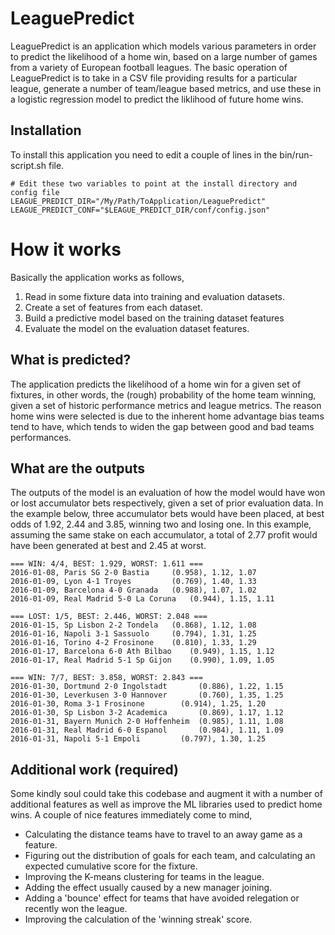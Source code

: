 # LeaguePredict
LeaguePredict is an application which models various parameters in order to predict the likelihood of a 
home win, based on a large number of games from a variety of European football leagues. The basic operation 
of LeaguePredict is to take in a CSV file providing results for a particular league, generate a number 
of team/league based metrics, and use these in a logistic regression model to predict the liklihood of 
future home wins.

## Installation
To install this application you need to edit a couple of lines in the bin/run-script.sh file. 

```
# Edit these two variables to point at the install directory and config file
LEAGUE_PREDICT_DIR="/My/Path/ToApplication/LeaguePredict"
LEAGUE_PREDICT_CONF="$LEAGUE_PREDICT_DIR/conf/config.json"
```

# How it works
Basically the application works as follows,

1. Read in some fixture data into training and evaluation datasets.
2. Create a set of features from each dataset.  
3. Build a predictive model based on the training dataset features
4. Evaluate the model on the evaluation dataset features. 

## What is predicted?
The application predicts the likelihood of a home win for a given set of fixtures, in other words, the 
(rough) probability of the home team winning, given a set of historic performance metrics and league metrics. 
The reason home wins were selected is due to the inherent home advantage bias teams tend to have, which 
tends to widen the gap between good and bad teams performances. 

## What are the outputs
The outputs of the model is an evaluation of how the model would have won or lost accumulator 
bets respectively, given a set of prior evaluation data. In the example below, three accumulator bets would have 
been placed, at best odds of 1.92, 2.44 and 3.85, winning two and losing one. In this example, assuming
the same stake on each accumulator, a total of 2.77 profit would have been generated at best and 2.45 at 
worst. 

```
=== WIN: 4/4, BEST: 1.929, WORST: 1.611 ===
2016-01-08, Paris SG 2-0 Bastia 	(0.958), 1.12, 1.07
2016-01-09, Lyon 4-1 Troyes 		(0.769), 1.40, 1.33
2016-01-09, Barcelona 4-0 Granada 	(0.988), 1.07, 1.02
2016-01-09, Real Madrid 5-0 La Coruna 	(0.944), 1.15, 1.11

=== LOST: 1/5, BEST: 2.446, WORST: 2.048 ===
2016-01-15, Sp Lisbon 2-2 Tondela 	(0.868), 1.12, 1.08
2016-01-16, Napoli 3-1 Sassuolo 	(0.794), 1.31, 1.25
2016-01-16, Torino 4-2 Frosinone 	(0.810), 1.33, 1.29
2016-01-17, Barcelona 6-0 Ath Bilbao 	(0.949), 1.15, 1.12
2016-01-17, Real Madrid 5-1 Sp Gijon 	(0.990), 1.09, 1.05

=== WIN: 7/7, BEST: 3.858, WORST: 2.843 ===
2016-01-30, Dortmund 2-0 Ingolstadt 	  (0.886), 1.22, 1.15
2016-01-30, Leverkusen 3-0 Hannover 	  (0.760), 1.35, 1.25
2016-01-30, Roma 3-1 Frosinone 		  (0.914), 1.25, 1.20
2016-01-30, Sp Lisbon 3-2 Academica 	  (0.869), 1.17, 1.12
2016-01-31, Bayern Munich 2-0 Hoffenheim  (0.985), 1.11, 1.08
2016-01-31, Real Madrid 6-0 Espanol 	  (0.984), 1.11, 1.09
2016-01-31, Napoli 5-1 Empoli 		  (0.797), 1.30, 1.25
```

## Additional work (required)
Some kindly soul could take this codebase and augment it with a number of additional features as well as 
improve the ML libraries used to predict home wins. A couple of nice features immediately come to mind, 

* Calculating the distance teams have to travel to an away game as a feature. 
* Figuring out the distribution of goals for each team, and calculating an expected cumulative score for the fixture.
* Improving the K-means clustering for teams in the league.
* Adding the effect usually caused by a new manager joining.
* Adding a 'bounce' effect for teams that have avoided relegation or recently won the league.
* Improving the calculation of the 'winning streak' score.
